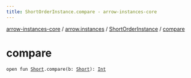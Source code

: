 ```yaml
---
title: ShortOrderInstance.compare - arrow-instances-core
---
```


[arrow-instances-core](../../index.html) / [arrow.instances](../index.html) / [ShortOrderInstance](index.html) / [compare](./compare.html)

# compare

`open fun `[`Short`](https://kotlinlang.org/api/latest/jvm/stdlib/kotlin/-short/index.html)`.compare(b: `[`Short`](https://kotlinlang.org/api/latest/jvm/stdlib/kotlin/-short/index.html)`): `[`Int`](https://kotlinlang.org/api/latest/jvm/stdlib/kotlin/-int/index.html)